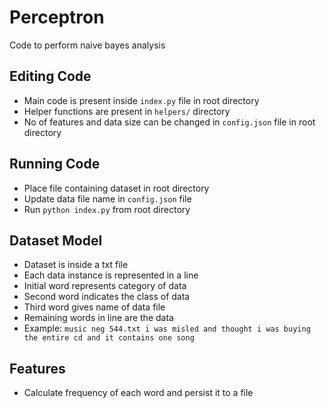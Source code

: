 # Perceptron

Code to perform naive bayes analysis

## Editing Code
* Main code is present inside `index.py` file in root directory
* Helper functions are present in `helpers/` directory
* No of features and data size can be changed in `config.json` file in root directory

## Running Code
* Place file containing dataset in root directory
* Update data file name in `config.json` file
* Run `python index.py` from root directory

## Dataset Model
* Dataset is inside a txt file
* Each data instance is represented in a line
* Initial word represents category of data
* Second word indicates the class of data
* Third word gives name of data file
* Remaining words in line are the data
* Example: `music neg 544.txt i was misled and thought i was buying the entire cd and it contains one song `

## Features
* Calculate frequency of each word and persist it to a file

